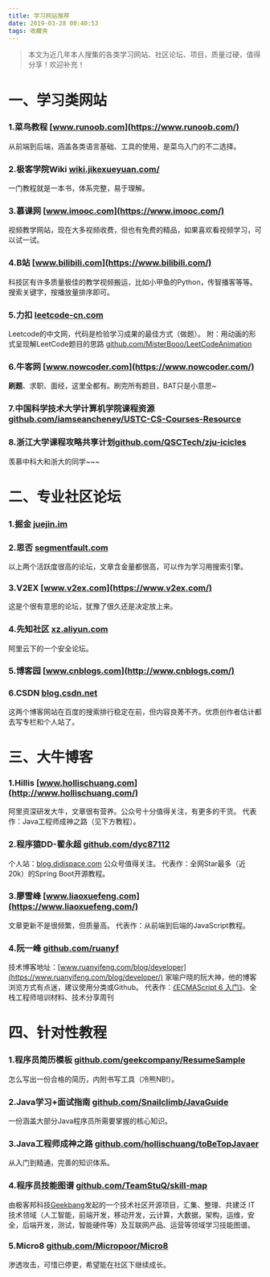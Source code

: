 ```yaml
---
title: 学习网站推荐
date: 2019-03-28 00:40:53
tags: 收藏夹
---
```

> 本文为近几年本人搜集的各类学习网站、社区论坛、项目，质量过硬，值得分享！欢迎补充！

<!-- more -->

# 一、学习类网站

### 1.菜鸟教程 [www.runoob.com](https://www.runoob.com/)
从前端到后端，涵盖各类语言基础、工具的使用，是菜鸟入门的不二选择。

### 2.极客学院Wiki [wiki.jikexueyuan.com/](https://wiki.jikexueyuan.com/)
一门教程就是一本书，体系完整，易于理解。

### 3.慕课网 [www.imooc.com](https://www.imooc.com/)
视频教学网站，现在大多视频收费，但也有免费的精品，如果喜欢看视频学习，可以试一试。

### 4.B站 [www.bilibili.com](https://www.bilibili.com/)
科技区有许多质量极佳的教学视频搬运，比如小甲鱼的Python，传智播客等等。搜索关键字，按播放量排序即可。

### 5.力扣 [leetcode-cn.com](https://leetcode-cn.com/)
Leetcode的中文网，代码是检验学习成果的最佳方式（做题）。
附：用动画的形式呈现解LeetCode题目的思路 [github.com/MisterBooo/LeetCodeAnimation](https://github.com/MisterBooo/LeetCodeAnimation)

### 6.牛客网 [www.nowcoder.com](https://www.nowcoder.com/)
**刷题**、求职、面经，这里全都有。刷完所有题目，BAT只是小意思~

### 7.中国科学技术大学计算机学院课程资源[github.com/iamseancheney/USTC-CS-Courses-Resource](https://github.com/iamseancheney/USTC-CS-Courses-Resource)

### 8.浙江大学课程攻略共享计划[github.com/QSCTech/zju-icicles](https://github.com/QSCTech/zju-icicles)
羡慕中科大和浙大的同学~~~

# 二、专业社区论坛

### 1.掘金 [juejin.im](https://juejin.im/)

### 2.思否 [segmentfault.com](https://segmentfault.com/)
以上两个活跃度很高的论坛，文章含金量都很高，可以作为学习用搜索引擎。

### 3.V2EX [www.v2ex.com](https://www.v2ex.com/)
这是个很有意思的论坛，犹豫了很久还是决定放上来。

### 4.先知社区 [xz.aliyun.com](https://xz.aliyun.com/)
阿里云下的一个安全论坛。

### 5.博客园 [www.cnblogs.com](http://www.cnblogs.com/)

### 6.CSDN [blog.csdn.net](https://blog.csdn.net/)
这两个博客网站在百度的搜索排行稳定在前，但内容良莠不齐。优质创作者估计都去写专栏和个人站了。

# 三、大牛博客

### 1.Hillis [www.hollischuang.com](http://www.hollischuang.com/)
阿里资深研发大牛，文章很有营养。公众号十分值得关注，有更多的干货。
代表作：Java工程师成神之路（见下方教程）。

### 2.程序猿DD-翟永超 [github.com/dyc87112](https://github.com/dyc87112)
个人站：[blog.didispace.com](http://blog.didispace.com/)
公众号值得关注。
代表作：全网Star最多（近20k）的Spring Boot开源教程。

### 3.廖雪峰 [www.liaoxuefeng.com](https://www.liaoxuefeng.com/)
文章更新不是很频繁，但质量高。
代表作：从前端到后端的JavaScript教程。

### 4.阮一峰 [github.com/ruanyf](https://github.com/ruanyf)
技术博客地址：[www.ruanyifeng.com/blog/developer](https://www.ruanyifeng.com/blog/developer/)
家喻户晓的阮大神，他的博客浏览方式有点迷，建议使用分类或Github。
代表作：[《ECMAScript 6 入门》](https://es6.ruanyifeng.com/)、全栈工程师培训材料、技术分享周刊

# 四、针对性教程

### 1.程序员简历模板 [github.com/geekcompany/ResumeSample](https://github.com/geekcompany/ResumeSample)
怎么写出一份合格的简历，内附书写工具（冷熊NB!）。

### 2.Java学习+面试指南 [github.com/Snailclimb/JavaGuide](https://github.com/Snailclimb/JavaGuide)
一份涵盖大部分Java程序员所需要掌握的核心知识。

### 3.Java工程师成神之路 [github.com/hollischuang/toBeTopJavaer](https://github.com/hollischuang/toBeTopJavaer)
从入门到精通，完善的知识体系。

### 4.程序员技能图谱 [github.com/TeamStuQ/skill-map](https://github.com/TeamStuQ/skill-map)
由极客邦科技[Geekbang](https://www.geekbang.org/)发起的一个技术社区开源项目，汇集、整理、共建泛 IT 技术领域（人工智能，前端开发，移动开发，云计算，大数据，架构，运维，安全，后端开发，测试，智能硬件等）及互联网产品、运营等领域学习技能图谱。

### 5.Micro8 [github.com/Micropoor/Micro8](https://github.com/Micropoor/Micro8)
渗透攻击，可惜已停更，希望能在社区下继续成长。









